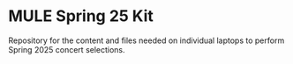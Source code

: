 # MULE Spring 25 Kit

Repository for the content and files needed on individual laptops to perform Spring 2025 concert selections.
